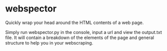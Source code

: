 # webspector

Quickly wrap your head around the HTML contents of a web page.

Simply run webspector.py in the console, input a url and view the output.txt file. It will contain a breakdown of the elements of the page and general structure to help you in your webscraping.